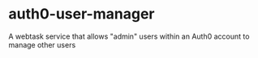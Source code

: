# auth0-user-manager
A webtask service that allows "admin" users within an Auth0 account to manage other users
